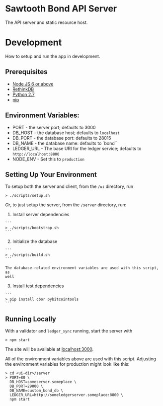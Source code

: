 # Sawtooth Bond API Server

The API server and static resource host.

# Development

How to setup and run the app in development.

## Prerequisites

* [Node JS 6 or above](https://nodejs.org/en/download/current/)
* [RethinkDB](https://www.rethinkdb.com/)
* [Python 2.7](https://www.python.org/downloads/release/python-2711/)
* [pip](https://pypi.python.org/pypi/pip)

## Environment Variables:

* PORT - the server port; defaults to 3000
* DB_HOST - the database host; defaults to `localhost`
* DB_PORT - the database port: defaults to 28015
* DB_NAME - the database name: defaults to `bond``
* LEDGER_URL - The base URI for the ledger service; defaults
    to `http://localhost:8800`
* NODE_ENV - Set this to `production`

## Setting Up Your Environment

To setup both the server and client, from the `/ui` directory, run

  ```
  > ./scripts/setup.sh
  ```

_Or_, to just setup the server, from the `/server` directory, run:

  1. Install server dependencies

    ```
    > ./scripts/bootstrap.sh
    ```

  2. Initialize the database

    ```
    > ./scripts/build.sh
    ```

    The database-related environment variables are used with this script, as
    well

  3. Install test dependencies

    ```
    > pip install cbor pybitcointools
    ```

## Running Locally

With a validator and `ledger_sync` running, start the server with

  ```
  > npm start
  ```

The site will be available at [localhost:3000](http://localhost:3000/").

All of the environment variables above are used with this script. Adjusting the
environment variables for production might look like this:

```
> cd <ui-dir>/server
> PORT=80 \
  DB_HOST=someserver.someplace \
  DB_PORT=29000 \
  DB_NAME=custom_bond_db \
  LEDGER_URL=http://someledgerserver.someplace:8800 \
  npm start
```
